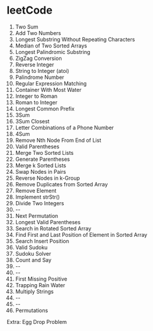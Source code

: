 # leetCode
1. Two Sum
2. Add Two Numbers
3. Longest Substring Without Repeating Characters
4. Median of Two Sorted Arrays
5. Longest Palindromic Substring
6. ZigZag Conversion
7. Reverse Integer
8. String to Integer (atoi)
9. Palindrome Number
10. Regular Expression Matching
11. Container With Most Water
12. Integer to Roman
13. Roman to Integer
14. Longest Common Prefix
15. 3Sum
16. 3Sum Closest
17. Letter Combinations of a Phone Number
18. 4Sum
19. Remove Nth Node From End of List
20. Valid Parentheses
21. Merge Two Sorted Lists
22. Generate Parentheses
23. Merge k Sorted Lists
24. Swap Nodes in Pairs
25. Reverse Nodes in k-Group
26. Remove Duplicates from Sorted Array
27. Remove Element
28. Implement strStr()
29. Divide Two Integers
30. --
31. Next Permutation
32. Longest Valid Parentheses
33. Search in Rotated Sorted Array
34. Find First and Last Position of Element in Sorted Array
35. Search Insert Position
36. Valid Sudoku
37. Sudoku Solver
38. Count and Say
39. --
40. --
41. First Missing Positive
42. Trapping Rain Water
43. Multiply Strings
44. --
45. --
46. Permutations

Extra: Egg Drop Problem
